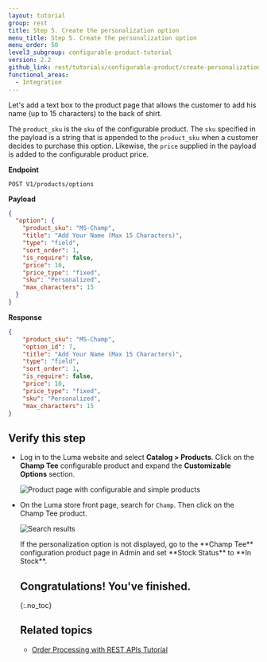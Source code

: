 ```yaml
---
layout: tutorial
group: rest
title: Step 5. Create the personalization option
menu_title: Step 5. Create the personalization option
menu_order: 50
level3_subgroup: configurable-product-tutorial
version: 2.2
github_link: rest/tutorials/configurable-product/create-personalization-option.md
functional_areas:
  - Integration
---
```


Let's add a text box to the product page that allows the customer to add his name (up to 15 characters) to the back of shirt.

The `product_sku` is the `sku` of the configurable product. The `sku` specified in the payload is a string that is appended to the `product_sku` when a customer decides to purchase this option. Likewise, the `price` supplied in the payload is added to the configurable product price.

**Endpoint**

`POST V1/products/options`

**Payload**
``` json
{
  "option": {
    "product_sku": "MS-Champ",
    "title": "Add Your Name (Max 15 Characters)",
    "type": "field",
    "sort_order": 1,
    "is_require": false,
    "price": 10,
    "price_type": "fixed",
    "sku": "Personalized",
    "max_characters": 15
  }
}

```

**Response**

``` json
{
    "product_sku": "MS-Champ",
    "option_id": 7,
    "title": "Add Your Name (Max 15 Characters)",
    "type": "field",
    "sort_order": 1,
    "is_require": false,
    "price": 10,
    "price_type": "fixed",
    "sku": "Personalized",
    "max_characters": 15
}
```

## Verify this step

* Log in to the Luma website and select **Catalog > Products**. Click on the **Champ Tee** configurable product and expand the **Customizable Options** section.

  ![Product page with configurable and simple products]({{page.baseurl}}rest/images/options-section.png)

* On the Luma store front page, search for `Champ`. Then click on the Champ Tee product.

  ![Search results]({{page.baseurl}}rest/images/add-your-name.png)

  <div class="bs-callout bs-callout-info" id="info" markdown="1">
  If the personalization option is not displayed, go to the **Champ Tee** configuration product page in Admin and set  **Stock Status** to **In Stock**.
  </div>

  ## Congratulations! You've finished.
  {:.no_toc}

  ## Related topics

  * [Order Processing with REST APIs Tutorial]({{page.baseurl}}get-started/order-tutorial/order-intro.html)
